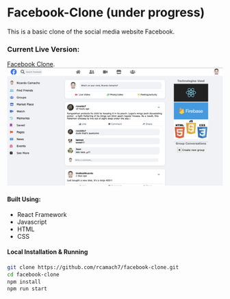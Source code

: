 # Facebook-Clone (under progress)

This is a basic clone of the social media website Facebook.

### Current Live Version:

[Facebook Clone](https://rcamach7.github.io/facebook-clone/).
![Web App](appDemo.png)

#### Built Using:

- React Framework
- Javascript
- HTML
- CSS

#### Local Installation & Running

```bash
git clone https://github.com/rcamach7/facebook-clone.git
cd facebook-clone
npm install
npm run start
```
